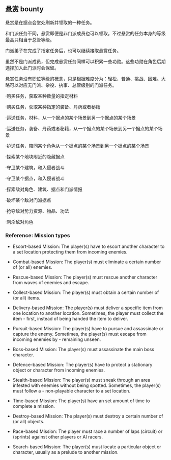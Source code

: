 ## 悬赏 bounty

悬赏是在据点会堂处刷新并领取的一种任务。

和门派任务不同，悬赏即便是非门派成员也可以领取。不过悬赏的任务本身的等级最高只相当于总管等级。

门派弟子在完成了指定任务后，也可以继续接取悬赏任务。

虽然不是门派成员，但完成悬赏任务同样可以积累一些功勋。这些功勋在角色后期选择加入此门派时会保留。

悬赏任务没有职位等级的概念，只是根据难度分为：轻松、普通、挑战、困难。大略可以对应无门派、杂役、执事、总管级别的门派任务。

·购买任务，获取某种数量的指定材料

·购买任务，获取某种指定的装备、丹药或者秘籍

·运送任务，材料，从一个据点的某个场景到另一个据点的某个场景

·运送任务，装备、丹药或者秘籍，从一个据点的某个场景到另一个据点的某个场景

·护送任务，陪同某个角色从一个据点的某个场景到另一个据点的某个场景

·探索某个地块附近的隐藏据点

·守卫某个建筑，和入侵者战斗

·守卫某个据点，和入侵者战斗

·探索敌对角色、建筑、据点和门派情报

·破坏某个敌对门派据点

·抢夺敌对势力资源、物品、功法

·刺杀敌对角色

### Reference: Mission types

- Escort-based Mission: The player(s) have to escort another character to a set location protecting them from incoming enemies.

- Combat-based Mission: The player(s) must eliminate a certain number of (or all) enemies.

- Rescue-based Mission: The player(s) must rescue another character from waves of enemies and escape.

- Collect-based Mission: The player(s) must obtain a certain number of (or all) items.

- Delivery-based Mission: The player(s) must deliver a specific item from one location to another location. Sometimes, the player must collect the item - first, instead of being handed the item to deliver.

- Pursuit-based Mission: The player(s) have to pursue and assassinate or capture the enemy. Sometimes, the player(s) must escape from incoming enemies by - remaining unseen.

- Boss-based Mission: The player(s) must assassinate the main boss character.

- Defence-based Mission: The player(s) have to protect a stationary object or character from incoming enemies.

- Stealth-based Mission: The player(s) must sneak through an area infested with enemies without being spotted. Sometimes, the player(s) must follow a - non-playable character to a set location.

- Time-based Mission: The player(s) have an set amount of time to complete a mission.

- Destroy-based Mission: The player(s) must destroy a certain number of (or all) objects.

- Race-based Mission: The player must race a number of laps (circuit) or (sprints) against other players or AI racers.

- Search-based Mission: The player(s) must locate a particular object or character, usually as a prelude to another mission.
